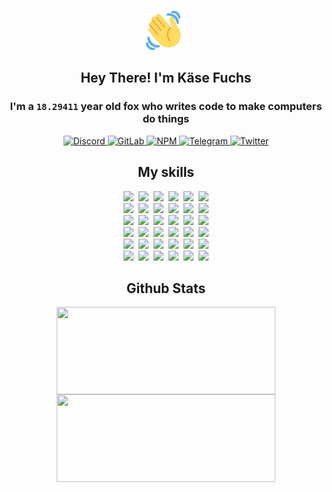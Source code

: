 <div><p align=center><img src=./resources/images/wave.gif width=64px height=64px></p><h2 align=center>Hey There! I'm Käse Fuchs</h2><h3 align=center>I'm a <code>18.29411</code> year old fox who writes code to make computers do things</h3><p align=center><a href=https://discord.com/users/507526681125322772><img alt=Discord src="https://img.shields.io/badge/Discord-5865F2?logo=discord&logoColor=white&style=flat-square#804fdda73830d53c3d673fa0bf1d5ed7"> </a><a href=https://gitlab.com/kasefuchs><img alt=GitLab src="https://img.shields.io/badge/GitLab-330F63?logo=gitlab&logoColor=white&style=flat-square#804fdda73830d53c3d673fa0bf1d5ed7"> </a><a href=https://npmjs.com/~kasefuchs><img alt=NPM src="https://img.shields.io/badge/NPM-CB3837?logo=npm&logoColor=white&style=flat-square#804fdda73830d53c3d673fa0bf1d5ed7"> </a><a href=https://t.me/kasefuchs><img alt=Telegram src="https://img.shields.io/badge/Telegram-2CA5E0?logo=telegram&logoColor=white&style=flat-square#804fdda73830d53c3d673fa0bf1d5ed7"> </a><a href=https://twitter.com/kasefuchs><img alt=Twitter src="https://img.shields.io/badge/Twitter-1DA1F2?logo=twitter&logoColor=white&style=flat-square#804fdda73830d53c3d673fa0bf1d5ed7"></a></p><h2 align=center>My skills</h2><p align=center><a href=https://aws.amazon.com/ ><picture><source srcset="https://skillicons.dev/icons?i=aws&theme=dark#804fdda73830d53c3d673fa0bf1d5ed7" media="(prefers-color-scheme: dark)"><source srcset="https://skillicons.dev/icons?i=aws&theme=light#804fdda73830d53c3d673fa0bf1d5ed7" media="(prefers-color-scheme: light), (prefers-color-scheme: no-preference)"><img src="https://skillicons.dev/icons?i=aws&theme=light#804fdda73830d53c3d673fa0bf1d5ed7"></picture></a>&nbsp;&nbsp;<a href=https://en.wikipedia.org/wiki/Bash_(Unix_shell)><picture><source srcset="https://skillicons.dev/icons?i=bash&theme=dark#804fdda73830d53c3d673fa0bf1d5ed7" media="(prefers-color-scheme: dark)"><source srcset="https://skillicons.dev/icons?i=bash&theme=light#804fdda73830d53c3d673fa0bf1d5ed7" media="(prefers-color-scheme: light), (prefers-color-scheme: no-preference)"><img src="https://skillicons.dev/icons?i=bash&theme=light#804fdda73830d53c3d673fa0bf1d5ed7"></picture></a>&nbsp;&nbsp;<a href=https://discord.com/developers/docs><picture><source srcset="https://skillicons.dev/icons?i=bots&theme=dark#804fdda73830d53c3d673fa0bf1d5ed7" media="(prefers-color-scheme: dark)"><source srcset="https://skillicons.dev/icons?i=bots&theme=light#804fdda73830d53c3d673fa0bf1d5ed7" media="(prefers-color-scheme: light), (prefers-color-scheme: no-preference)"><img src="https://skillicons.dev/icons?i=bots&theme=light#804fdda73830d53c3d673fa0bf1d5ed7"></picture></a>&nbsp;&nbsp;<a href=https://www.cloudflare.com/ ><picture><source srcset="https://skillicons.dev/icons?i=cloudflare&theme=dark#804fdda73830d53c3d673fa0bf1d5ed7" media="(prefers-color-scheme: dark)"><source srcset="https://skillicons.dev/icons?i=cloudflare&theme=light#804fdda73830d53c3d673fa0bf1d5ed7" media="(prefers-color-scheme: light), (prefers-color-scheme: no-preference)"><img src="https://skillicons.dev/icons?i=cloudflare&theme=light#804fdda73830d53c3d673fa0bf1d5ed7"></picture></a>&nbsp;&nbsp;<a href=https://en.wikipedia.org/wiki/CSS><picture><source srcset="https://skillicons.dev/icons?i=css&theme=dark#804fdda73830d53c3d673fa0bf1d5ed7" media="(prefers-color-scheme: dark)"><source srcset="https://skillicons.dev/icons?i=css&theme=light#804fdda73830d53c3d673fa0bf1d5ed7" media="(prefers-color-scheme: light), (prefers-color-scheme: no-preference)"><img src="https://skillicons.dev/icons?i=css&theme=light#804fdda73830d53c3d673fa0bf1d5ed7"></picture></a>&nbsp;&nbsp;<a href=https://www.docker.com/ ><picture><source srcset="https://skillicons.dev/icons?i=docker&theme=dark#804fdda73830d53c3d673fa0bf1d5ed7" media="(prefers-color-scheme: dark)"><source srcset="https://skillicons.dev/icons?i=docker&theme=light#804fdda73830d53c3d673fa0bf1d5ed7" media="(prefers-color-scheme: light), (prefers-color-scheme: no-preference)"><img src="https://skillicons.dev/icons?i=docker&theme=light#804fdda73830d53c3d673fa0bf1d5ed7"></picture></a><br><a href=https://www.electronjs.org/ ><picture><source srcset="https://skillicons.dev/icons?i=electron&theme=dark#804fdda73830d53c3d673fa0bf1d5ed7" media="(prefers-color-scheme: dark)"><source srcset="https://skillicons.dev/icons?i=electron&theme=light#804fdda73830d53c3d673fa0bf1d5ed7" media="(prefers-color-scheme: light), (prefers-color-scheme: no-preference)"><img src="https://skillicons.dev/icons?i=electron&theme=light#804fdda73830d53c3d673fa0bf1d5ed7"></picture></a>&nbsp;&nbsp;<a href=https://expressjs.com/ ><picture><source srcset="https://skillicons.dev/icons?i=express&theme=dark#804fdda73830d53c3d673fa0bf1d5ed7" media="(prefers-color-scheme: dark)"><source srcset="https://skillicons.dev/icons?i=express&theme=light#804fdda73830d53c3d673fa0bf1d5ed7" media="(prefers-color-scheme: light), (prefers-color-scheme: no-preference)"><img src="https://skillicons.dev/icons?i=express&theme=light#804fdda73830d53c3d673fa0bf1d5ed7"></picture></a>&nbsp;&nbsp;<a href=https://www.figma.com/ ><picture><source srcset="https://skillicons.dev/icons?i=figma&theme=dark#804fdda73830d53c3d673fa0bf1d5ed7" media="(prefers-color-scheme: dark)"><source srcset="https://skillicons.dev/icons?i=figma&theme=light#804fdda73830d53c3d673fa0bf1d5ed7" media="(prefers-color-scheme: light), (prefers-color-scheme: no-preference)"><img src="https://skillicons.dev/icons?i=figma&theme=light#804fdda73830d53c3d673fa0bf1d5ed7"></picture></a>&nbsp;&nbsp;<a href=https://firebase.google.com/ ><picture><source srcset="https://skillicons.dev/icons?i=firebase&theme=dark#804fdda73830d53c3d673fa0bf1d5ed7" media="(prefers-color-scheme: dark)"><source srcset="https://skillicons.dev/icons?i=firebase&theme=light#804fdda73830d53c3d673fa0bf1d5ed7" media="(prefers-color-scheme: light), (prefers-color-scheme: no-preference)"><img src="https://skillicons.dev/icons?i=firebase&theme=light#804fdda73830d53c3d673fa0bf1d5ed7"></picture></a>&nbsp;&nbsp;<a href=https://flask.palletsprojects.com/ ><picture><source srcset="https://skillicons.dev/icons?i=flask&theme=dark#804fdda73830d53c3d673fa0bf1d5ed7" media="(prefers-color-scheme: dark)"><source srcset="https://skillicons.dev/icons?i=flask&theme=light#804fdda73830d53c3d673fa0bf1d5ed7" media="(prefers-color-scheme: light), (prefers-color-scheme: no-preference)"><img src="https://skillicons.dev/icons?i=flask&theme=light#804fdda73830d53c3d673fa0bf1d5ed7"></picture></a>&nbsp;&nbsp;<a href=https://cloud.google.com/ ><picture><source srcset="https://skillicons.dev/icons?i=gcp&theme=dark#804fdda73830d53c3d673fa0bf1d5ed7" media="(prefers-color-scheme: dark)"><source srcset="https://skillicons.dev/icons?i=gcp&theme=light#804fdda73830d53c3d673fa0bf1d5ed7" media="(prefers-color-scheme: light), (prefers-color-scheme: no-preference)"><img src="https://skillicons.dev/icons?i=gcp&theme=light#804fdda73830d53c3d673fa0bf1d5ed7"></picture></a><br><a href=https://git-scm.com/ ><picture><source srcset="https://skillicons.dev/icons?i=git&theme=dark#804fdda73830d53c3d673fa0bf1d5ed7" media="(prefers-color-scheme: dark)"><source srcset="https://skillicons.dev/icons?i=git&theme=light#804fdda73830d53c3d673fa0bf1d5ed7" media="(prefers-color-scheme: light), (prefers-color-scheme: no-preference)"><img src="https://skillicons.dev/icons?i=git&theme=light#804fdda73830d53c3d673fa0bf1d5ed7"></picture></a>&nbsp;&nbsp;<a href=https://github.com/ ><picture><source srcset="https://skillicons.dev/icons?i=github&theme=dark#804fdda73830d53c3d673fa0bf1d5ed7" media="(prefers-color-scheme: dark)"><source srcset="https://skillicons.dev/icons?i=github&theme=light#804fdda73830d53c3d673fa0bf1d5ed7" media="(prefers-color-scheme: light), (prefers-color-scheme: no-preference)"><img src="https://skillicons.dev/icons?i=github&theme=light#804fdda73830d53c3d673fa0bf1d5ed7"></picture></a>&nbsp;&nbsp;<a href=https://gitlab.com/ ><picture><source srcset="https://skillicons.dev/icons?i=gitlab&theme=dark#804fdda73830d53c3d673fa0bf1d5ed7" media="(prefers-color-scheme: dark)"><source srcset="https://skillicons.dev/icons?i=gitlab&theme=light#804fdda73830d53c3d673fa0bf1d5ed7" media="(prefers-color-scheme: light), (prefers-color-scheme: no-preference)"><img src="https://skillicons.dev/icons?i=gitlab&theme=light#804fdda73830d53c3d673fa0bf1d5ed7"></picture></a>&nbsp;&nbsp;<a href=https://www.heroku.com/ ><picture><source srcset="https://skillicons.dev/icons?i=heroku&theme=dark#804fdda73830d53c3d673fa0bf1d5ed7" media="(prefers-color-scheme: dark)"><source srcset="https://skillicons.dev/icons?i=heroku&theme=light#804fdda73830d53c3d673fa0bf1d5ed7" media="(prefers-color-scheme: light), (prefers-color-scheme: no-preference)"><img src="https://skillicons.dev/icons?i=heroku&theme=light#804fdda73830d53c3d673fa0bf1d5ed7"></picture></a>&nbsp;&nbsp;<a href=https://en.wikipedia.org/wiki/HTML><picture><source srcset="https://skillicons.dev/icons?i=html&theme=dark#804fdda73830d53c3d673fa0bf1d5ed7" media="(prefers-color-scheme: dark)"><source srcset="https://skillicons.dev/icons?i=html&theme=light#804fdda73830d53c3d673fa0bf1d5ed7" media="(prefers-color-scheme: light), (prefers-color-scheme: no-preference)"><img src="https://skillicons.dev/icons?i=html&theme=light#804fdda73830d53c3d673fa0bf1d5ed7"></picture></a>&nbsp;&nbsp;<a href=https://en.wikipedia.org/wiki/JavaScript><picture><source srcset="https://skillicons.dev/icons?i=js&theme=dark#804fdda73830d53c3d673fa0bf1d5ed7" media="(prefers-color-scheme: dark)"><source srcset="https://skillicons.dev/icons?i=js&theme=light#804fdda73830d53c3d673fa0bf1d5ed7" media="(prefers-color-scheme: light), (prefers-color-scheme: no-preference)"><img src="https://skillicons.dev/icons?i=js&theme=light#804fdda73830d53c3d673fa0bf1d5ed7"></picture></a><br><a href=https://en.wikipedia.org/wiki/Linux><picture><source srcset="https://skillicons.dev/icons?i=linux&theme=dark#804fdda73830d53c3d673fa0bf1d5ed7" media="(prefers-color-scheme: dark)"><source srcset="https://skillicons.dev/icons?i=linux&theme=light#804fdda73830d53c3d673fa0bf1d5ed7" media="(prefers-color-scheme: light), (prefers-color-scheme: no-preference)"><img src="https://skillicons.dev/icons?i=linux&theme=light#804fdda73830d53c3d673fa0bf1d5ed7"></picture></a>&nbsp;&nbsp;<a href=https://mui.com/ ><picture><source srcset="https://skillicons.dev/icons?i=materialui&theme=dark#804fdda73830d53c3d673fa0bf1d5ed7" media="(prefers-color-scheme: dark)"><source srcset="https://skillicons.dev/icons?i=materialui&theme=light#804fdda73830d53c3d673fa0bf1d5ed7" media="(prefers-color-scheme: light), (prefers-color-scheme: no-preference)"><img src="https://skillicons.dev/icons?i=materialui&theme=light#804fdda73830d53c3d673fa0bf1d5ed7"></picture></a>&nbsp;&nbsp;<a href=https://en.wikipedia.org/wiki/Markdown><picture><source srcset="https://skillicons.dev/icons?i=md&theme=dark#804fdda73830d53c3d673fa0bf1d5ed7" media="(prefers-color-scheme: dark)"><source srcset="https://skillicons.dev/icons?i=md&theme=light#804fdda73830d53c3d673fa0bf1d5ed7" media="(prefers-color-scheme: light), (prefers-color-scheme: no-preference)"><img src="https://skillicons.dev/icons?i=md&theme=light#804fdda73830d53c3d673fa0bf1d5ed7"></picture></a>&nbsp;&nbsp;<a href=https://www.mongodb.com/ ><picture><source srcset="https://skillicons.dev/icons?i=mongodb&theme=dark#804fdda73830d53c3d673fa0bf1d5ed7" media="(prefers-color-scheme: dark)"><source srcset="https://skillicons.dev/icons?i=mongodb&theme=light#804fdda73830d53c3d673fa0bf1d5ed7" media="(prefers-color-scheme: light), (prefers-color-scheme: no-preference)"><img src="https://skillicons.dev/icons?i=mongodb&theme=light#804fdda73830d53c3d673fa0bf1d5ed7"></picture></a>&nbsp;&nbsp;<a href=https://www.mysql.com/ ><picture><source srcset="https://skillicons.dev/icons?i=mysql&theme=dark#804fdda73830d53c3d673fa0bf1d5ed7" media="(prefers-color-scheme: dark)"><source srcset="https://skillicons.dev/icons?i=mysql&theme=light#804fdda73830d53c3d673fa0bf1d5ed7" media="(prefers-color-scheme: light), (prefers-color-scheme: no-preference)"><img src="https://skillicons.dev/icons?i=mysql&theme=light#804fdda73830d53c3d673fa0bf1d5ed7"></picture></a>&nbsp;&nbsp;<a href=https://nextjs.org/ ><picture><source srcset="https://skillicons.dev/icons?i=nextjs&theme=dark#804fdda73830d53c3d673fa0bf1d5ed7" media="(prefers-color-scheme: dark)"><source srcset="https://skillicons.dev/icons?i=nextjs&theme=light#804fdda73830d53c3d673fa0bf1d5ed7" media="(prefers-color-scheme: light), (prefers-color-scheme: no-preference)"><img src="https://skillicons.dev/icons?i=nextjs&theme=light#804fdda73830d53c3d673fa0bf1d5ed7"></picture></a><br><a href=https://nodejs.org/en/ ><picture><source srcset="https://skillicons.dev/icons?i=nodejs&theme=dark#804fdda73830d53c3d673fa0bf1d5ed7" media="(prefers-color-scheme: dark)"><source srcset="https://skillicons.dev/icons?i=nodejs&theme=light#804fdda73830d53c3d673fa0bf1d5ed7" media="(prefers-color-scheme: light), (prefers-color-scheme: no-preference)"><img src="https://skillicons.dev/icons?i=nodejs&theme=light#804fdda73830d53c3d673fa0bf1d5ed7"></picture></a>&nbsp;&nbsp;<a href=https://www.postgresql.org/ ><picture><source srcset="https://skillicons.dev/icons?i=postgres&theme=dark#804fdda73830d53c3d673fa0bf1d5ed7" media="(prefers-color-scheme: dark)"><source srcset="https://skillicons.dev/icons?i=postgres&theme=light#804fdda73830d53c3d673fa0bf1d5ed7" media="(prefers-color-scheme: light), (prefers-color-scheme: no-preference)"><img src="https://skillicons.dev/icons?i=postgres&theme=light#804fdda73830d53c3d673fa0bf1d5ed7"></picture></a>&nbsp;&nbsp;<a href=https://learn.microsoft.com/en-us/powershell/ ><picture><source srcset="https://skillicons.dev/icons?i=powershell&theme=dark#804fdda73830d53c3d673fa0bf1d5ed7" media="(prefers-color-scheme: dark)"><source srcset="https://skillicons.dev/icons?i=powershell&theme=light#804fdda73830d53c3d673fa0bf1d5ed7" media="(prefers-color-scheme: light), (prefers-color-scheme: no-preference)"><img src="https://skillicons.dev/icons?i=powershell&theme=light#804fdda73830d53c3d673fa0bf1d5ed7"></picture></a>&nbsp;&nbsp;<a href=https://www.python.org/ ><picture><source srcset="https://skillicons.dev/icons?i=py&theme=dark#804fdda73830d53c3d673fa0bf1d5ed7" media="(prefers-color-scheme: dark)"><source srcset="https://skillicons.dev/icons?i=py&theme=light#804fdda73830d53c3d673fa0bf1d5ed7" media="(prefers-color-scheme: light), (prefers-color-scheme: no-preference)"><img src="https://skillicons.dev/icons?i=py&theme=light#804fdda73830d53c3d673fa0bf1d5ed7"></picture></a>&nbsp;&nbsp;<a href=https://www.raspberrypi.org/ ><picture><source srcset="https://skillicons.dev/icons?i=raspberrypi&theme=dark#804fdda73830d53c3d673fa0bf1d5ed7" media="(prefers-color-scheme: dark)"><source srcset="https://skillicons.dev/icons?i=raspberrypi&theme=light#804fdda73830d53c3d673fa0bf1d5ed7" media="(prefers-color-scheme: light), (prefers-color-scheme: no-preference)"><img src="https://skillicons.dev/icons?i=raspberrypi&theme=light#804fdda73830d53c3d673fa0bf1d5ed7"></picture></a>&nbsp;&nbsp;<a href=https://reactjs.org/ ><picture><source srcset="https://skillicons.dev/icons?i=react&theme=dark#804fdda73830d53c3d673fa0bf1d5ed7" media="(prefers-color-scheme: dark)"><source srcset="https://skillicons.dev/icons?i=react&theme=light#804fdda73830d53c3d673fa0bf1d5ed7" media="(prefers-color-scheme: light), (prefers-color-scheme: no-preference)"><img src="https://skillicons.dev/icons?i=react&theme=light#804fdda73830d53c3d673fa0bf1d5ed7"></picture></a><br><a href=https://redux.js.org/ ><picture><source srcset="https://skillicons.dev/icons?i=redux&theme=dark#804fdda73830d53c3d673fa0bf1d5ed7" media="(prefers-color-scheme: dark)"><source srcset="https://skillicons.dev/icons?i=redux&theme=light#804fdda73830d53c3d673fa0bf1d5ed7" media="(prefers-color-scheme: light), (prefers-color-scheme: no-preference)"><img src="https://skillicons.dev/icons?i=redux&theme=light#804fdda73830d53c3d673fa0bf1d5ed7"></picture></a>&nbsp;&nbsp;<a href=https://en.wikipedia.org/wiki/Regular_expression><picture><source srcset="https://skillicons.dev/icons?i=regex&theme=dark#804fdda73830d53c3d673fa0bf1d5ed7" media="(prefers-color-scheme: dark)"><source srcset="https://skillicons.dev/icons?i=regex&theme=light#804fdda73830d53c3d673fa0bf1d5ed7" media="(prefers-color-scheme: light), (prefers-color-scheme: no-preference)"><img src="https://skillicons.dev/icons?i=regex&theme=light#804fdda73830d53c3d673fa0bf1d5ed7"></picture></a>&nbsp;&nbsp;<a href=https://en.wikipedia.org/wiki/Sass_(stylesheet_language)><picture><source srcset="https://skillicons.dev/icons?i=sass&theme=dark#804fdda73830d53c3d673fa0bf1d5ed7" media="(prefers-color-scheme: dark)"><source srcset="https://skillicons.dev/icons?i=sass&theme=light#804fdda73830d53c3d673fa0bf1d5ed7" media="(prefers-color-scheme: light), (prefers-color-scheme: no-preference)"><img src="https://skillicons.dev/icons?i=sass&theme=light#804fdda73830d53c3d673fa0bf1d5ed7"></picture></a>&nbsp;&nbsp;<a href=https://www.typescriptlang.org/ ><picture><source srcset="https://skillicons.dev/icons?i=ts&theme=dark#804fdda73830d53c3d673fa0bf1d5ed7" media="(prefers-color-scheme: dark)"><source srcset="https://skillicons.dev/icons?i=ts&theme=light#804fdda73830d53c3d673fa0bf1d5ed7" media="(prefers-color-scheme: light), (prefers-color-scheme: no-preference)"><img src="https://skillicons.dev/icons?i=ts&theme=light#804fdda73830d53c3d673fa0bf1d5ed7"></picture></a>&nbsp;&nbsp;<a href=https://unity.com/ ><picture><source srcset="https://skillicons.dev/icons?i=unity&theme=dark#804fdda73830d53c3d673fa0bf1d5ed7" media="(prefers-color-scheme: dark)"><source srcset="https://skillicons.dev/icons?i=unity&theme=light#804fdda73830d53c3d673fa0bf1d5ed7" media="(prefers-color-scheme: light), (prefers-color-scheme: no-preference)"><img src="https://skillicons.dev/icons?i=unity&theme=light#804fdda73830d53c3d673fa0bf1d5ed7"></picture></a>&nbsp;&nbsp;<a href=https://workers.cloudflare.com/ ><picture><source srcset="https://skillicons.dev/icons?i=workers&theme=dark#804fdda73830d53c3d673fa0bf1d5ed7" media="(prefers-color-scheme: dark)"><source srcset="https://skillicons.dev/icons?i=workers&theme=light#804fdda73830d53c3d673fa0bf1d5ed7" media="(prefers-color-scheme: light), (prefers-color-scheme: no-preference)"><img src="https://skillicons.dev/icons?i=workers&theme=light#804fdda73830d53c3d673fa0bf1d5ed7"></picture></a><br></p><h2 align=center>Github Stats</h2><p align=center><picture><source srcset="https://github-readme-stats-kasefuchs.vercel.app/api/?count_private=true&hide_border=true&hide_rank=true&line_height=20&hide_title=true&username=Kasefuchs&theme=dark#804fdda73830d53c3d673fa0bf1d5ed7" media="(prefers-color-scheme: dark)"><source srcset="https://github-readme-stats-kasefuchs.vercel.app/api/?count_private=true&hide_border=true&hide_rank=true&line_height=20&hide_title=true&username=Kasefuchs&theme=light#804fdda73830d53c3d673fa0bf1d5ed7" media="(prefers-color-scheme: light), (prefers-color-scheme: no-preference)"><img align=middle width=350 height=140 src="https://github-readme-stats-kasefuchs.vercel.app/api/?count_private=true&hide_border=true&hide_rank=true&line_height=20&hide_title=true&username=Kasefuchs&theme=light#804fdda73830d53c3d673fa0bf1d5ed7"></picture><picture><source srcset="https://github-readme-stats-kasefuchs.vercel.app/api/top-langs/?count_private=true&hide_border=true&layout=compact&username=Kasefuchs&theme=dark#804fdda73830d53c3d673fa0bf1d5ed7" media="(prefers-color-scheme: dark)"><source srcset="https://github-readme-stats-kasefuchs.vercel.app/api/top-langs/?count_private=true&hide_border=true&layout=compact&username=Kasefuchs&theme=light#804fdda73830d53c3d673fa0bf1d5ed7" media="(prefers-color-scheme: light), (prefers-color-scheme: no-preference)"><img align=middle width=350 height=140 src="https://github-readme-stats-kasefuchs.vercel.app/api/top-langs/?count_private=true&hide_border=true&layout=compact&username=Kasefuchs&theme=light#804fdda73830d53c3d673fa0bf1d5ed7"></picture></p><img src="https://hit.yhype.me/github/profile?user_id=64592097#804fdda73830d53c3d673fa0bf1d5ed7" alt=""></div>